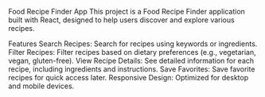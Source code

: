 Food Recipe Finder App
This project is a Food Recipe Finder application built with React, designed to help users discover and explore various recipes.

Features
Search Recipes: Search for recipes using keywords or ingredients.
Filter Recipes: Filter recipes based on dietary preferences (e.g., vegetarian, vegan, gluten-free).
View Recipe Details: See detailed information for each recipe, including ingredients and instructions.
Save Favorites: Save favorite recipes for quick access later.
Responsive Design: Optimized for desktop and mobile devices.
